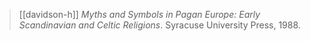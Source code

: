 > [[davidson-h]] *Myths and Symbols in Pagan Europe: Early Scandinavian and Celtic Religions*. Syracuse University Press, 1988.